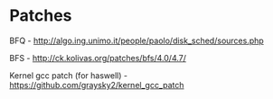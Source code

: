 # Patches

BFQ - http://algo.ing.unimo.it/people/paolo/disk_sched/sources.php

BFS - http://ck.kolivas.org/patches/bfs/4.0/4.7/

Kernel gcc patch (for haswell) - https://github.com/graysky2/kernel_gcc_patch

